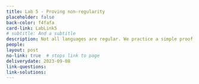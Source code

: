 ```yaml
---
title: Lab 5 - Proving non-regularity
placeholder: false
back-color: f4fafa
card-link: LabLink5
# subtitle: And a subtitle
description: Not all languages are regular. We practice a simple proof technique for proving this.
people:
layout: post
no-link: true  # stops link to page 
deliverydate: 2023-09-08
link-questions: 
link-solutions: 
---
```










